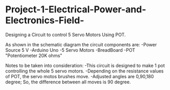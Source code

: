# Project-1-Electrical-Power-and-Electronics-Field-
 Designing a Circuit to control 5 Servo Motors Using POT.
 
 As shown in the schematic diagram the circuit components are:
 -Power Source 5 V
 -Arduino Uno
 -5 Servo Motors
 -BreadBoard 
 -POT "Potentiometer 20K ohms"
 
Notes to be taken into consideration:
-This circuit is designed to make 1 pot controlling the whole 5 servo motors. 
-Depending on the resistance values of POT, the servo motos brushes move. 
-Adjusted angles are 0,90,180 degree; So, the difference between all moves is 90 degree.
